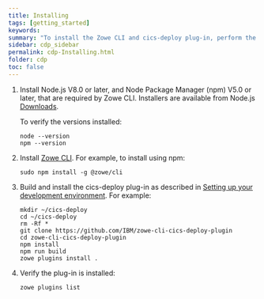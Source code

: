 ```yaml
---
title: Installing
tags: [getting_started]
keywords:
summary: "To install the Zowe CLI and cics-deploy plug-in, perform the following steps. For clarity, these components are installed on your local workstation, not on z/OS."
sidebar: cdp_sidebar
permalink: cdp-Installing.html
folder: cdp
toc: false
---
```


1. Install Node.js V8.0 or later, and Node Package Manager (npm) V5.0 or later, that are required by Zowe CLI. Installers are available from Node.js [Downloads](https://nodejs.org/en/download/).

    To verify the versions installed:

    ```console
    node --version
    npm --version
    ```

2. Install [Zowe CLI](https://zowe.github.io/docs-site/latest/user-guide/cli-installcli.html). For example, to install using npm:

    ```console
    sudo npm install -g @zowe/cli
    ```

3. Build and install the cics-deploy plug-in as described in [Setting up your development environment](https://github.com/IBM/zowe-cli-cics-deploy-plugin/blob/master/docs-internal/tutorials/Setup.md). For example:

    ```console
    mkdir ~/cics-deploy
    cd ~/cics-deploy
    rm -Rf *
    git clone https://github.com/IBM/zowe-cli-cics-deploy-plugin
    cd zowe-cli-cics-deploy-plugin
    npm install
    npm run build
    zowe plugins install .
    ```

4. Verify the plug-in is installed:

    ```console
    zowe plugins list
    ```